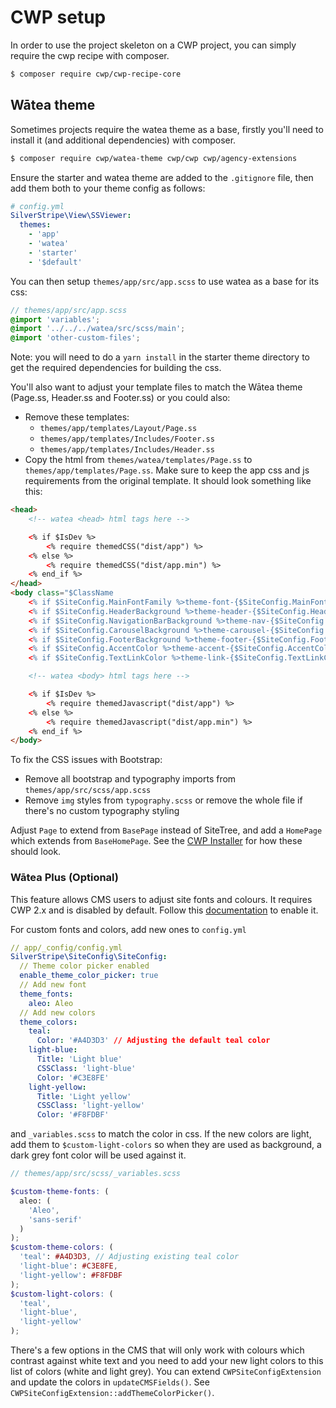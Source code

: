 # CWP setup

In order to use the project skeleton on a CWP project, you can simply require the cwp recipe with composer.

```bash
$ composer require cwp/cwp-recipe-core
```

## Wātea theme

Sometimes projects require the watea theme as a base, firstly you'll need to install it (and additional dependencies) with composer.

```bash
$ composer require cwp/watea-theme cwp/cwp cwp/agency-extensions
```

Ensure the starter and watea theme are added to the `.gitignore` file, then add them both to your theme config as follows:

```yaml
# config.yml
SilverStripe\View\SSViewer:
  themes:
    - 'app'
    - 'watea'
    - 'starter'
    - '$default'
```

You can then setup `themes/app/src/app.scss` to use watea as a base for its css:

```scss
// themes/app/src/app.scss
@import 'variables';
@import '../../../watea/src/scss/main';
@import 'other-custom-files';
```

Note: you will need to do a `yarn install` in the starter theme directory to get the required dependencies for building the css.

You'll also want to adjust your template files to match the Wātea theme (Page.ss, Header.ss and Footer.ss) or you could also:
- Remove these templates:
    - `themes/app/templates/Layout/Page.ss`
    - `themes/app/templates/Includes/Footer.ss`
    - `themes/app/templates/Includes/Header.ss`
- Copy the html from `themes/watea/templates/Page.ss` to `themes/app/templates/Page.ss`. Make sure to keep the app css and js requirements from the original template. It should look something like this:
```html
<head>
    <!-- watea <head> html tags here -->

    <% if $IsDev %>
        <% require themedCSS("dist/app") %>
    <% else %>
        <% require themedCSS("dist/app.min") %>
    <% end_if %>
</head>
<body class="$ClassName
    <% if $SiteConfig.MainFontFamily %>theme-font-{$SiteConfig.MainFontFamily}<% end_if %>
    <% if $SiteConfig.HeaderBackground %>theme-header-{$SiteConfig.HeaderBackground}<% end_if %>
    <% if $SiteConfig.NavigationBarBackground %>theme-nav-{$SiteConfig.NavigationBarBackground}<% end_if %>
    <% if $SiteConfig.CarouselBackground %>theme-carousel-{$SiteConfig.CarouselBackground}<% end_if %>
    <% if $SiteConfig.FooterBackground %>theme-footer-{$SiteConfig.FooterBackground}<% end_if %>
    <% if $SiteConfig.AccentColor %>theme-accent-{$SiteConfig.AccentColor}<% end_if %>
    <% if $SiteConfig.TextLinkColor %>theme-link-{$SiteConfig.TextLinkColor}<% end_if %>">

    <!-- watea <body> html tags here -->

    <% if $IsDev %>
        <% require themedJavascript("dist/app") %>
    <% else %>
        <% require themedJavascript("dist/app.min") %>
    <% end_if %>
</body>
```

To fix the CSS issues with Bootstrap:
 - Remove all bootstrap and typography imports from `themes/app/src/scss/app.scss`
 - Remove `img` styles from `typography.scss` or remove the whole file if there's no custom typography styling
 
Adjust `Page` to extend from `BasePage` instead of SiteTree, and add a `HomePage` which extends from `BaseHomePage`. See the [CWP Installer](https://github.com/silverstripe/cwp-installer/tree/master/app/src) for how these should look.


### Wātea Plus (Optional)

This feature allows CMS users to adjust site fonts and colours. It requires CWP 2.x and is disabled by default.
Follow this [documentation](https://github.com/silverstripe/cwp-agencyextensions/blob/master/docs/en/01_Features/ThemeColors.md) to enable it.

For custom fonts and colors, add new ones to `config.yml`
```yaml
// app/_config/config.yml
SilverStripe\SiteConfig\SiteConfig:
  // Theme color picker enabled
  enable_theme_color_picker: true
  // Add new font
  theme_fonts:
    aleo: Aleo
  // Add new colors
  theme_colors:
    teal:
      Color: '#A4D3D3' // Adjusting the default teal color
    light-blue:
      Title: 'Light blue'
      CSSClass: 'light-blue'
      Color: '#C3E8FE'
    light-yellow:
      Title: 'Light yellow'
      CSSClass: 'light-yellow'
      Color: '#F8FDBF'
```

and `_variables.scss` to match the color in css. If the new colors are light, add them to `$custom-light-colors`
so when they are used as background, a dark grey font color will be used against it.

```scss
// themes/app/src/scss/_variables.scss

$custom-theme-fonts: (
  aleo: (
    'Aleo',
    'sans-serif'
  )
);
$custom-theme-colors: (
  'teal': #A4D3D3, // Adjusting existing teal color
  'light-blue': #C3E8FE,
  'light-yellow': #F8FDBF
);
$custom-light-colors: (
  'teal',
  'light-blue',
  'light-yellow'
);
```

There's a few options in the CMS that will only work with colours which contrast against white text and you need to add
your new light colors to this list of colors (white and light grey). You can extend `CWPSiteConfigExtension` and
update the colors in `updateCMSFields()`. See `CWPSiteConfigExtension::addThemeColorPicker()`.
